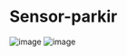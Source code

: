 # Sensor-parkir

![image](https://user-images.githubusercontent.com/64537170/147640450-398c4641-8951-4303-9b54-1dc1373511a5.png)
![image](https://user-images.githubusercontent.com/64537170/147640475-4a69d8cc-b0b3-4e07-af49-cba1204c3dd7.png)

